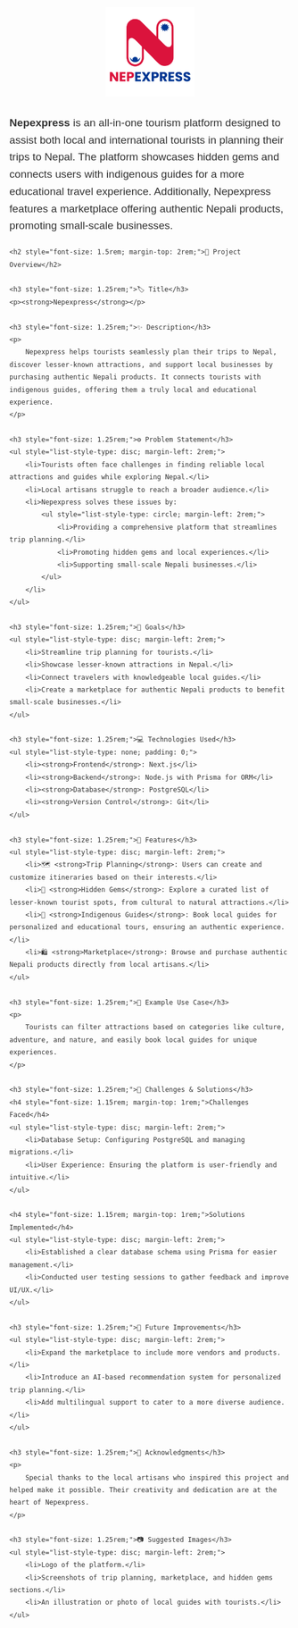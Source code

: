<div style="display: flex; justify-content: center; width: 100%; align-items: center; height: auto; margin-bottom: 2rem;">
    <img src="https://github.com/im-bipo/nep-express/blob/main/public/nepexpress-01.png?raw=true" style="width: 10rem;" alt="Nepexpress Logo" />
</div>

<div style="font-family: Arial, sans-serif; line-height: 1.6; color: #333; max-width: 800px; margin: 0 auto;">
    <p style="font-size: 1.2rem;">
        <strong>Nepexpress</strong> is an all-in-one tourism platform designed to assist both local and international tourists in planning their trips to Nepal. The platform showcases hidden gems and connects users with indigenous guides for a more educational travel experience. Additionally, Nepexpress features a marketplace offering authentic Nepali products, promoting small-scale businesses.
    </p>

    <h2 style="font-size: 1.5rem; margin-top: 2rem;">📌 Project Overview</h2>

    <h3 style="font-size: 1.25rem;">🏷️ Title</h3>
    <p><strong>Nepexpress</strong></p>

    <h3 style="font-size: 1.25rem;">✨ Description</h3>
    <p>
        Nepexpress helps tourists seamlessly plan their trips to Nepal, discover lesser-known attractions, and support local businesses by purchasing authentic Nepali products. It connects tourists with indigenous guides, offering them a truly local and educational experience.
    </p>

    <h3 style="font-size: 1.25rem;">⚙️ Problem Statement</h3>
    <ul style="list-style-type: disc; margin-left: 2rem;">
        <li>Tourists often face challenges in finding reliable local attractions and guides while exploring Nepal.</li>
        <li>Local artisans struggle to reach a broader audience.</li>
        <li>Nepexpress solves these issues by:
            <ul style="list-style-type: circle; margin-left: 2rem;">
                <li>Providing a comprehensive platform that streamlines trip planning.</li>
                <li>Promoting hidden gems and local experiences.</li>
                <li>Supporting small-scale Nepali businesses.</li>
            </ul>
        </li>
    </ul>

    <h3 style="font-size: 1.25rem;">🎯 Goals</h3>
    <ul style="list-style-type: disc; margin-left: 2rem;">
        <li>Streamline trip planning for tourists.</li>
        <li>Showcase lesser-known attractions in Nepal.</li>
        <li>Connect travelers with knowledgeable local guides.</li>
        <li>Create a marketplace for authentic Nepali products to benefit small-scale businesses.</li>
    </ul>

    <h3 style="font-size: 1.25rem;">💻 Technologies Used</h3>
    <ul style="list-style-type: none; padding: 0;">
        <li><strong>Frontend</strong>: Next.js</li>
        <li><strong>Backend</strong>: Node.js with Prisma for ORM</li>
        <li><strong>Database</strong>: PostgreSQL</li>
        <li><strong>Version Control</strong>: Git</li>
    </ul>

    <h3 style="font-size: 1.25rem;">🌟 Features</h3>
    <ul style="list-style-type: disc; margin-left: 2rem;">
        <li>🗺️ <strong>Trip Planning</strong>: Users can create and customize itineraries based on their interests.</li>
        <li>🌄 <strong>Hidden Gems</strong>: Explore a curated list of lesser-known tourist spots, from cultural to natural attractions.</li>
        <li>👥 <strong>Indigenous Guides</strong>: Book local guides for personalized and educational tours, ensuring an authentic experience.</li>
        <li>🛍️ <strong>Marketplace</strong>: Browse and purchase authentic Nepali products directly from local artisans.</li>
    </ul>

    <h3 style="font-size: 1.25rem;">🧭 Example Use Case</h3>
    <p>
        Tourists can filter attractions based on categories like culture, adventure, and nature, and easily book local guides for unique experiences.
    </p>

    <h3 style="font-size: 1.25rem;">🚧 Challenges & Solutions</h3>
    <h4 style="font-size: 1.15rem; margin-top: 1rem;">Challenges Faced</h4>
    <ul style="list-style-type: disc; margin-left: 2rem;">
        <li>Database Setup: Configuring PostgreSQL and managing migrations.</li>
        <li>User Experience: Ensuring the platform is user-friendly and intuitive.</li>
    </ul>

    <h4 style="font-size: 1.15rem; margin-top: 1rem;">Solutions Implemented</h4>
    <ul style="list-style-type: disc; margin-left: 2rem;">
        <li>Established a clear database schema using Prisma for easier management.</li>
        <li>Conducted user testing sessions to gather feedback and improve UI/UX.</li>
    </ul>

    <h3 style="font-size: 1.25rem;">🚀 Future Improvements</h3>
    <ul style="list-style-type: disc; margin-left: 2rem;">
        <li>Expand the marketplace to include more vendors and products.</li>
        <li>Introduce an AI-based recommendation system for personalized trip planning.</li>
        <li>Add multilingual support to cater to a more diverse audience.</li>
    </ul>

    <h3 style="font-size: 1.25rem;">💬 Acknowledgments</h3>
    <p>
        Special thanks to the local artisans who inspired this project and helped make it possible. Their creativity and dedication are at the heart of Nepexpress.
    </p>

    <h3 style="font-size: 1.25rem;">📷 Suggested Images</h3>
    <ul style="list-style-type: disc; margin-left: 2rem;">
        <li>Logo of the platform.</li>
        <li>Screenshots of trip planning, marketplace, and hidden gems sections.</li>
        <li>An illustration or photo of local guides with tourists.</li>
    </ul>
</div>
